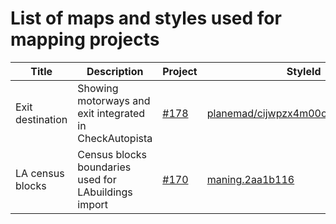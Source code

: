 # List of maps and styles used for mapping projects

|Title|Description|Project|StyleId|
|----|----|----|----|
|Exit destination |Showing motorways and exit integrated in CheckAutopista|[#178](https://github.com/mapbox/mapping/issues/178) |[planemad/cijwpzx4m00ofcakw1m0f1ir1](https://api.mapbox.com/styles/v1/planemad/cijwpzx4m00ofcakw1m0f1ir1.html?title=true&access_token=pk.eyJ1IjoicGxhbmVtYWQiLCJhIjoiemdYSVVLRSJ9.g3lbg_eN0kztmsfIPxa9MQ#8.09/39.1633/-76.5545)|
|LA census blocks|Census blocks boundaries used for LAbuildings import|[#170](https://github.com/mapbox/mapping/issues/170)|[maning.2aa1b116](https://api.mapbox.com/v4/maning.2aa1b116/page.html?access_token=pk.eyJ1IjoibWFuaW5nIiwiYSI6IlhjWGNfdTQifQ.ras0nImWG638BCDSxU8bqw#15/34.0400/-118.6332)| 

